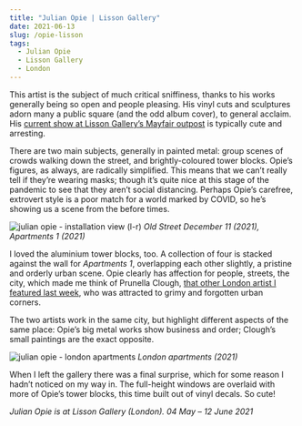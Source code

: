 ```yaml
---
title: "Julian Opie | Lisson Gallery"
date: 2021-06-13
slug: /opie-lisson
tags:
  - Julian Opie
  - Lisson Gallery
  - London
---
```


This artist is the subject of much critical sniffiness, thanks to his works generally being so open and people pleasing. His vinyl cuts and sculptures adorn many a public square (and the odd album cover), to general acclaim. His [current show at Lisson Gallery’s Mayfair outpost](https://www.lissongallery.com/exhibitions/julian-opie-547dc9ae-cab6-4d9a-8633-e45b7eff2b60) is typically cute and arresting.

There are two main subjects, generally in painted metal: group scenes of crowds walking down the street, and brightly-coloured tower blocks. Opie’s figures, as always, are radically simplified. This means that we can’t really tell if they’re wearing masks; though it’s quite nice at this stage of the pandemic to see that they aren’t social distancing. Perhaps Opie’s carefree, extrovert style is a poor match for a world marked by COVID, so he’s showing us a scene from the before times.

![julian opie - installation view](/opie-lisson-1.jpg)
(l-r) *Old Street December 11 (2021), Apartments 1 (2021)*

I loved the aluminium tower blocks, too. A collection of four is stacked against the wall for *Apartments 1*, overlapping each other slightly, a pristine and orderly urban scene. Opie clearly has affection for people, streets, the city, which made me think of Prunella Clough, [that other London artist I featured last week](/clough-annely), who was attracted to grimy and forgotten urban corners.

The two artists work in the same city, but highlight different aspects of the same place: Opie’s big metal works show business and order; Clough’s small paintings are the exact opposite.

![julian opie - london apartments](/opie-lisson-2.jpg)
*London apartments (2021)*

When I left the gallery there was a final surprise, which for some reason I hadn’t noticed on my way in. The full-height windows are overlaid with more of Opie’s tower blocks, this time built out of vinyl decals. So cute!

*Julian Opie is at Lisson Gallery (London). 04 May – 12 June 2021*
